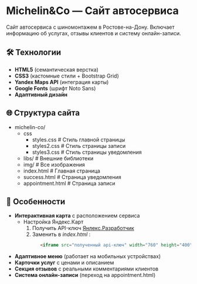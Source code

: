 # Michelin&Co — Сайт автосервиса

Сайт автосервиса с шиномонтажем в Ростове-на-Дону. Включает информацию об услугах, отзывы клиентов и систему онлайн-записи.


## 🛠 Технологии
- **HTML5** (семантическая верстка)
- **CSS3** (кастомные стили + Bootstrap Grid)
- **Yandex Maps API** (интеграция карты)
- **Google Fonts** (шрифт Noto Sans)
- **Адаптивный дизайн**

## 🌐 Структура сайта
- michelin-co/
  - css
     - styles.css # Стиль главной страницы
     - styles2.css # Стиль страницы записи
     - styles3.css # Стиль страницы уведомления
  - libs/                # Внешние библиотеки
  - img/                 # Все изображения
  - index.html           # Главная страница
  - success.html         # Страница уведомления
  - appointment.html     # Страница записи

## 🎯 Особенности
- **Интерактивная карта** с расположением сервиса
  - Настройка Яндекс.Карт
    1. Получить API-ключ [Янлекс.Разработчик](https://developer.tech.yandex.ru/services)
    2. Заменить в *index.html* :
       ```html
          <iframe src="полученный api-ключ" width="760" height="400" frameborder="0"></iframe>
       ```
- **Адаптивное меню** (работает на мобильных устройствах)
- **Карточки услуг** с ценами и описанием
- **Секция отзывов** с реальными комментариями клиентов
- **Система онлайн-записи** (переход на appointment.html)
